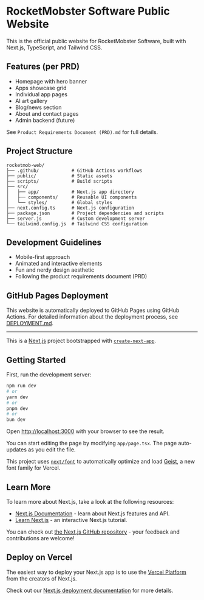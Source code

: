 # RocketMobster Software Public Website

This is the official public website for RocketMobster Software, built with Next.js, TypeScript, and Tailwind CSS.

## Features (per PRD)
- Homepage with hero banner
- Apps showcase grid
- Individual app pages
- AI art gallery
- Blog/news section
- About and contact pages
- Admin backend (future)

See `Product Requirements Document (PRD).md` for full details.

## Project Structure

```
rocketmob-web/
├── .github/            # GitHub Actions workflows
├── public/             # Static assets
├── scripts/            # Build scripts
├── src/
│   ├── app/            # Next.js app directory
│   ├── components/     # Reusable UI components
│   └── styles/         # Global styles
├── next.config.ts      # Next.js configuration
├── package.json        # Project dependencies and scripts
├── server.js           # Custom development server
└── tailwind.config.js  # Tailwind CSS configuration
```

## Development Guidelines

- Mobile-first approach
- Animated and interactive elements
- Fun and nerdy design aesthetic
- Following the product requirements document (PRD)

## GitHub Pages Deployment

This website is automatically deployed to GitHub Pages using GitHub Actions. For detailed information about the deployment process, see [DEPLOYMENT.md](DEPLOYMENT.md).

---

This is a [Next.js](https://nextjs.org) project bootstrapped with [`create-next-app`](https://nextjs.org/docs/app/api-reference/cli/create-next-app).

## Getting Started

First, run the development server:

```bash
npm run dev
# or
yarn dev
# or
pnpm dev
# or
bun dev
```

Open [http://localhost:3000](http://localhost:3000) with your browser to see the result.

You can start editing the page by modifying `app/page.tsx`. The page auto-updates as you edit the file.

This project uses [`next/font`](https://nextjs.org/docs/app/building-your-application/optimizing/fonts) to automatically optimize and load [Geist](https://vercel.com/font), a new font family for Vercel.

## Learn More

To learn more about Next.js, take a look at the following resources:

- [Next.js Documentation](https://nextjs.org/docs) - learn about Next.js features and API.
- [Learn Next.js](https://nextjs.org/learn) - an interactive Next.js tutorial.

You can check out [the Next.js GitHub repository](https://github.com/vercel/next.js) - your feedback and contributions are welcome!

## Deploy on Vercel

The easiest way to deploy your Next.js app is to use the [Vercel Platform](https://vercel.com/new?utm_medium=default-template&filter=next.js&utm_source=create-next-app&utm_campaign=create-next-app-readme) from the creators of Next.js.

Check out our [Next.js deployment documentation](https://nextjs.org/docs/app/building-your-application/deploying) for more details.
